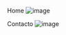 Home
![image](https://github.com/nohalis/Happy_Cake/assets/148398967/aa4e1ee5-9bd7-4c8e-8a07-3b2ff93723c6)


Contacto
![image](https://github.com/nohalis/Happy_Cake/assets/148398967/d918de56-e673-4a69-83d2-d172b6bebab1)
